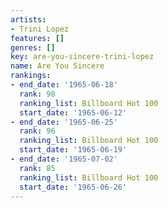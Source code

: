 ```yaml
---
artists:
- Trini Lopez
features: []
genres: []
key: are-you-sincere-trini-lopez
name: Are You Sincere
rankings:
- end_date: '1965-06-18'
  rank: 98
  ranking_list: Billboard Hot 100
  start_date: '1965-06-12'
- end_date: '1965-06-25'
  rank: 96
  ranking_list: Billboard Hot 100
  start_date: '1965-06-19'
- end_date: '1965-07-02'
  rank: 85
  ranking_list: Billboard Hot 100
  start_date: '1965-06-26'
---
```


